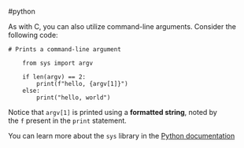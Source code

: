#python

As with C, you can also utilize command-line arguments. Consider the following code:
```
# Prints a command-line argument
    
    from sys import argv
    
    if len(argv) == 2:
        print(f"hello, {argv[1]}")
    else:
        print("hello, world")
```

Notice that `argv[1]` is printed using a __formatted string__, noted by the `f` present in the `print` statement.

You can learn more about the `sys` library in the [Python documentation](https://docs.python.org/3/library/sys.html)